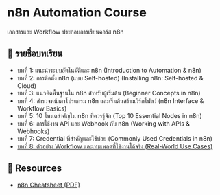 # n8n Automation Course

เอกสารและ Workflow ประกอบการเรียนคอร์ส n8n

## 🧭 รายชื่อบทเรียน
- บทที่ 1: แนะนำระบบอัตโนมัติและ n8n (Introduction to Automation & n8n)											
- บทที่ 2: การติดตั้ง n8n (แบบ Self-hosted) (Installing n8n: Self-hosted & Cloud)											
- บทที่ 3: แนวคิดพื้นฐานใน n8n สำหรับผู้เริ่มต้น (Beginner Concepts in n8n)											
- บทที่ 4: สำรวจหน้าตาโปรแกรม n8n และเริ่มต้นสร้างเวิร์กโฟลว์ (n8n Interface & Workflow Basics)											
- บทที่ 5: 10 โหนดสำคัญใน n8n ที่ควรรู้จัก (Top 10 Essential Nodes in n8n)											
- บทที่ 6: การใช้งาน API และ Webhook กับ n8n (Working with APIs & Webhooks)											
- บทที่ 7: Credential ที่สำคัญและใช้บ่อย (Commonly Used Credentials in n8n)											
- [บทที่ 8: ตัวอย่าง Workflow และเทมเพลตที่ใช้งานได้จริง (Real-World Use Cases)](/.lesson-08)

## 📎 Resources
- [n8n Cheatsheet (PDF)](./resources/n8n-cheatsheet.pdf)
